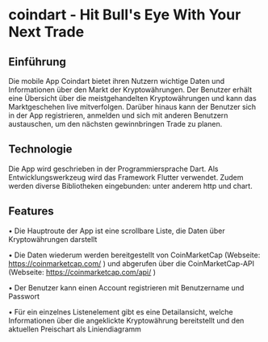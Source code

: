 # coindart - Hit Bull's Eye With Your Next Trade

## Einführung
Die mobile App Coindart bietet ihren Nutzern wichtige Daten und Informationen über den Markt der Kryptowährungen. Der Benutzer erhält eine Übersicht über die meistgehandelten Kryptowährungen und kann das Marktgeschehen live mitverfolgen. Darüber hinaus kann der Benutzer sich in der App registrieren, anmelden und sich mit anderen Benutzern austauschen, um den nächsten gewinnbringen Trade zu planen.

## Technologie
Die App wird geschrieben in der Programmiersprache Dart. Als Entwicklungswerkzeug wird das Framework Flutter verwendet. Zudem werden diverse Bibliotheken eingebunden: unter anderem http und chart.

## Features
•	Die Hauptroute der App ist eine scrollbare Liste, die Daten über Kryptowährungen darstellt

•	Die Daten wiederum werden bereitgestellt von CoinMarketCap (Webseite: https://coinmarketcap.com/ ) und abgerufen über die CoinMarketCap-API (Webseite: https://coinmarketcap.com/api/ )

•	Der Benutzer kann einen Account registrieren mit Benutzername und Passwort

•	Für ein einzelnes Listenelement gibt es eine Detailansicht, welche Informationen über die angeklickte Kryptowährung bereitstellt und den aktuellen Preischart als Liniendiagramm
